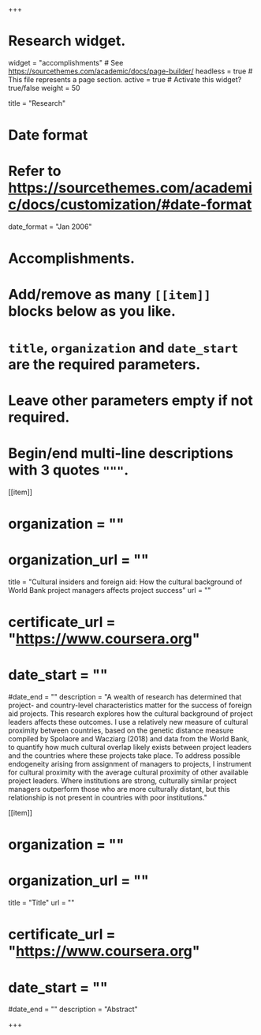 +++
# Research widget.
widget = "accomplishments"  # See https://sourcethemes.com/academic/docs/page-builder/
headless = true  # This file represents a page section.
active = true  # Activate this widget? true/false
weight = 50 

title = "Research"

# Date format
#   Refer to https://sourcethemes.com/academic/docs/customization/#date-format
date_format = "Jan 2006"

# Accomplishments.
#   Add/remove as many `[[item]]` blocks below as you like.
#   `title`, `organization` and `date_start` are the required parameters.
#   Leave other parameters empty if not required.
#   Begin/end multi-line descriptions with 3 quotes `"""`.

[[item]]
 # organization = ""
#  organization_url = ""
  title = "Cultural insiders and foreign aid: How the cultural background of World Bank project managers affects project success"
  url = ""
 # certificate_url = "https://www.coursera.org"
#  date_start = ""
  #date_end = ""
  description = "A wealth of research has determined that project- and country-level characteristics matter for the success of foreign aid projects. This research explores how the cultural background of project leaders affects these outcomes. I use a relatively new measure of cultural proximity between countries, based on the genetic distance measure compiled by Spolaore and Wacziarg (2018) and data from the World Bank, to quantify how much cultural overlap likely exists between project leaders and the countries where these projects take place. To address possible endogeneity arising from assignment of managers to projects, I instrument for cultural proximity with the average cultural proximity of other available project leaders. Where institutions are strong, culturally similar project managers outperform those who are more culturally distant, but this relationship is not present in countries with poor institutions."

[[item]]
 # organization = ""
#  organization_url = ""
  title = "Title"
  url = ""
 # certificate_url = "https://www.coursera.org"
#  date_start = ""
  #date_end = ""
  description = "Abstract"




+++
